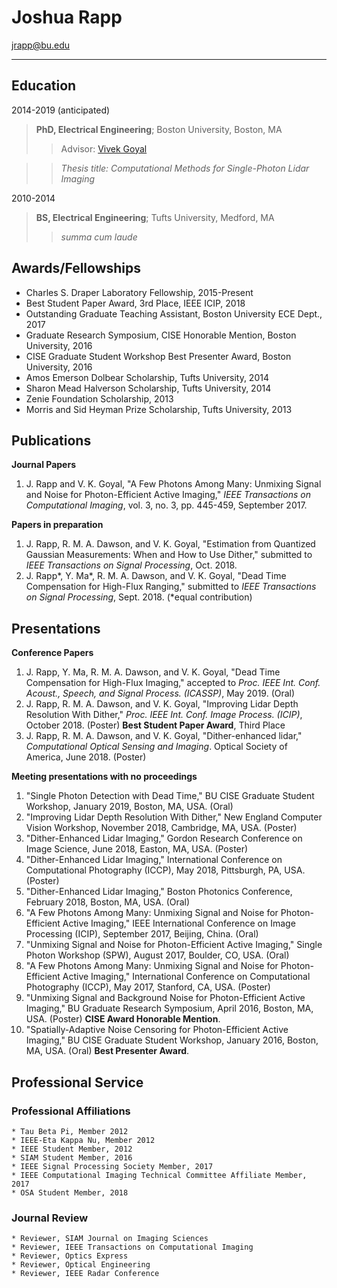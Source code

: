 # Joshua Rapp

jrapp@bu.edu

--------------------------


## Education


2014-2019 (anticipated)
> **PhD, Electrical Engineering**; Boston University, Boston, MA    
>> Advisor: [Vivek Goyal](http://www.bu.edu/eng/profile/vivek-goyal/)

>> *Thesis title: Computational Methods for Single-Photon Lidar Imaging*

2010-2014
> **BS, Electrical Engineering**; Tufts University, Medford, MA
>> *summa cum laude*

## Awards/Fellowships

* Charles S. Draper Laboratory Fellowship, 2015-Present
* Best Student Paper Award, 3rd Place, IEEE ICIP, 2018
* Outstanding Graduate Teaching Assistant, Boston University ECE Dept., 2017
* Graduate Research Symposium, CISE Honorable Mention, Boston University, 2016
* CISE Graduate Student Workshop Best Presenter Award, Boston University, 2016
* Amos Emerson Dolbear Scholarship, Tufts University, 2014
* Sharon Mead Halverson Scholarship, Tufts University, 2014
* Zenie Foundation Scholarship, 2013
* Morris and Sid Heyman Prize Scholarship, Tufts University, 2013

Publications
------------
**Journal Papers**
1. J. Rapp and V. K. Goyal, "A Few Photons Among Many: Unmixing Signal and Noise
for Photon-Efficient Active Imaging," *IEEE Transactions on Computational Imaging*,
vol. 3, no. 3, pp. 445-459, September 2017.

**Papers in preparation**
1. J. Rapp, R. M. A. Dawson, and V. K. Goyal, "Estimation from Quantized Gaussian
Measurements: When and How to Use Dither," submitted to *IEEE Transactions on
Signal Processing*, Oct. 2018.
2. J. Rapp*, Y. Ma*, R. M. A. Dawson, and V. K. Goyal, "Dead Time Compensation
for High-Flux Ranging," submitted to *IEEE Transactions on Signal Processing*, Sept. 2018. (*equal contribution)

Presentations
-------------
**Conference Papers**
1. J. Rapp, Y. Ma, R. M. A. Dawson, and V. K. Goyal, "Dead Time Compensation for
High-Flux Imaging," accepted to *Proc. IEEE Int. Conf. Acoust., Speech, and Signal
Process. (ICASSP)*, May 2019. (Oral)
2. J. Rapp, R. M. A. Dawson, and V. K. Goyal, "Improving Lidar Depth Resolution
With Dither," *Proc. IEEE Int. Conf. Image Process. (ICIP)*, October 2018. (Poster)
**Best Student Paper Award**, Third Place
3. J. Rapp, R. M. A. Dawson, and V. K. Goyal, "Dither-enhanced lidar," *Computational
Optical Sensing and Imaging*. Optical Society of America, June 2018. (Poster)

**Meeting presentations with no proceedings**
1. "Single Photon Detection with Dead Time," BU CISE Graduate Student Workshop,
January 2019, Boston, MA, USA. (Oral)
2. "Improving Lidar Depth Resolution With Dither," New England Computer Vision
Workshop, November 2018, Cambridge, MA, USA. (Poster)
3. "Dither-Enhanced Lidar Imaging," Gordon Research Conference on Image Science,
June 2018, Easton, MA, USA. (Poster)
4. "Dither-Enhanced Lidar Imaging," International Conference on Computational Photography (ICCP), May 2018, Pittsburgh, PA, USA. (Poster)
5. "Dither-Enhanced Lidar Imaging," Boston Photonics Conference, February 2018,
Boston, MA, USA. (Oral)
6. "A Few Photons Among Many: Unmixing Signal and Noise for Photon-Efficient Active
Imaging," IEEE International Conference on Image Processing (ICIP), September
2017, Beijing, China. (Oral)
7. "Unmixing Signal and Noise for Photon-Efficient Active Imaging," Single Photon
Workshop (SPW), August 2017, Boulder, CO, USA. (Oral)
8. "A Few Photons Among Many: Unmixing Signal and Noise for Photon-Efficient Active Imaging," International Conference on Computational Photography (ICCP), May
2017, Stanford, CA, USA. (Poster)
9. "Unmixing Signal and Background Noise for Photon-Efficient Active Imaging," BU
Graduate Research Symposium, April 2016, Boston, MA, USA. (Poster) **CISE Award
Honorable Mention**.
10. "Spatially-Adaptive Noise Censoring for Photon-Efficient Active Imaging," BU CISE
Graduate Student Workshop, January 2016, Boston, MA, USA. (Oral) **Best Presenter Award**.

## Professional Service
### Professional Affiliations
    * Tau Beta Pi, Member 2012
    * IEEE-Eta Kappa Nu, Member 2012
    * IEEE Student Member, 2012
    * SIAM Student Member, 2016
    * IEEE Signal Processing Society Member, 2017
    * IEEE Computational Imaging Technical Committee Affiliate Member, 2017
    * OSA Student Member, 2018
    
### Journal Review
    * Reviewer, SIAM Journal on Imaging Sciences
    * Reviewer, IEEE Transactions on Computational Imaging
    * Reviewer, Optics Express
    * Reviewer, Optical Engineering
    * Reviewer, IEEE Radar Conference
